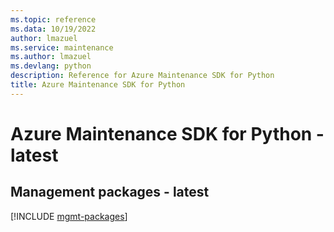 ```yaml
---
ms.topic: reference
ms.data: 10/19/2022
author: lmazuel
ms.service: maintenance
ms.author: lmazuel
ms.devlang: python
description: Reference for Azure Maintenance SDK for Python
title: Azure Maintenance SDK for Python
---
```

# Azure Maintenance SDK for Python - latest

## Management packages - latest
[!INCLUDE [mgmt-packages](maintenance-mgmt-index.md)]